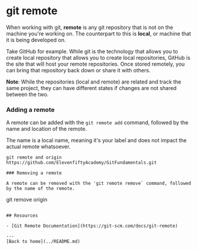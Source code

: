 # git remote

When working with git, **remote** is any git repository that is not on the machine you're working on. The counterpart to this is **local**, or machine that it is being developed on. 

Take GitHub for example. While git is the technology that allows you to create local repository that allows you to create local repositories, GitHub is the site that will host your remote repositories. Once stored remotely, you can bring that repository back down or share it with others.

**Note**: While the repositories (local and remote) are related and track the same project, they can have different states if changes are not shared between the two.

### Adding a remote

A remote can be added with the `git remote add` command, followed by the name and location of the remote.

The name is a local name, meaning it's your label and does not impact the actual remote whatsoever.

```
git remote and origin https://github.com/ElevenfiftyAcademy/GitFundamentals.git

### Removing a remote

A remote can be removed with the 'git remote remove` command, followed by the name of the remote.

```
git remove origin
```

## Resources

- [Git Remote Documentation](https://git-scm.com/docs/git-remote)

---
[Back to home](../README.md)